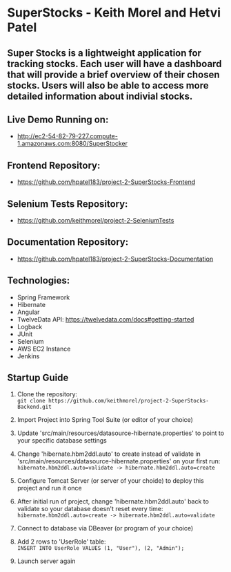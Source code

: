 # SuperStocks - Keith Morel and Hetvi Patel

## Super Stocks is a lightweight application for tracking stocks. Each user will have a dashboard that will provide a brief overview of their chosen stocks. Users will also be able to access more detailed information about indivial stocks.

## Live Demo Running on:  
- http://ec2-54-82-79-227.compute-1.amazonaws.com:8080/SuperStocker 

## Frontend Repository:
- https://github.com/hpatel183/project-2-SuperStocks-Frontend

## Selenium Tests Repository:
- https://github.com/keithmorel/project-2-SeleniumTests

## Documentation Repository:
- https://github.com/hpatel183/project-2-SuperStocks-Documentation

## **Technologies:**
- Spring Framework
- Hibernate
- Angular
- TwelveData API: https://twelvedata.com/docs#getting-started
- Logback
- JUnit
- Selenium
- AWS EC2 Instance
- Jenkins

## Startup Guide
1. Clone the repository:  
```git clone https://github.com/keithmorel/project-2-SuperStocks-Backend.git```

2. Import Project into Spring Tool Suite (or editor of your choice)

3. Update 'src/main/resources/datasource-hibernate.properties' to point to your specific database settings

4. Change 'hibernate.hbm2ddl.auto' to create instead of validate in 'src/main/resources/datasource-hibernate.properties' on your first run:  
```hibernate.hbm2ddl.auto=validate -> hibernate.hbm2ddl.auto=create```

5. Configure Tomcat Server (or server of your choide) to deploy this project and run it once

6. After initial run of project, change 'hibernate.hbm2ddl.auto' back to validate so your database doesn't reset every time:  
```hibernate.hbm2ddl.auto=create -> hibernate.hbm2ddl.auto=validate```

7. Connect to database via DBeaver (or program of your choice)

8. Add 2 rows to 'UserRole' table:  
```INSERT INTO UserRole VALUES (1, "User"), (2, "Admin");```

9. Launch server again
